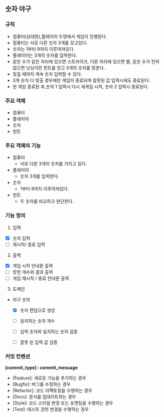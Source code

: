## 숫자 야구

### 규칙
- 컴퓨터(상대방),플레이어 두명에서 게임이 진행된다.
- 컴퓨터는 서로 다른 숫자 3개를 갖고있다.
- 숫자는 1부터 9까지 이루어져있다.
- 플레이어는 3개의 숫자를 입력한다.
- 같은 수가 같은 자리에 있으면 스트라이크, 다른 자리에 있으면 볼, 
 같은 수가 전혀 없으면 낫싱이란 힌트를 얻고 3개의 숫자를 맞춘다.
- 맞출 때까지 계속 숫자 입력할 수 있다.
- 3개 숫자 다 맞출 경우에만 게임이 종료되며 잘못된 값 입력시에도 종료된다.
- 한 게임 종료된 후,숫자 1 입력시 다시 새게임 시작, 숫자 2 입력시 종료된다.

### 주요 객체
- 컴퓨터
- 플레이어
- 숫자 
- 힌트

### 주요 객체의 기능
- 컴퓨터
  -  서로 다른 3개의 숫자를 가지고 있다.
- 플레이어
  - 숫자 3개를 입력한다.
- 숫자
  - 1부터 9까지 이루어져있다.
- 힌트
  - 두 숫자를 비교하고 판단한다.


### 기능 정의

1. 입력
- [x] 숫자 입력
- [ ] 재시작/ 종료 입력
2. 출력
- [x] 게임 시작 안내문 출력
- [ ] 맞힌 개수와 결과 출력
- [ ] 게임 재시작 / 종료 안내문 출력

3. 도메인
- 야구 숫자
  - [x] 숫자 랜덤으로 생성
  - [ ] 일치하는 숫자 개수
  - [ ] 입력 숫자와 일치하는 숫자 검증
  - [ ] 잘못 된 입력 값 검증


### 커밋 컨벤션
 **[commit_type] : commit_message**

- [Feature]: 새로운 기능을 추가하는 경우
- [Bugfix]: 버그를 수정하는 경우
- [Refactor]: 코드 리팩토링을 수행하는 경우
- [Docs]: 문서를 업데이트하는 경우
- [Style]: 코드 스타일 변경 또는 포맷팅을 수행하는 경우
- [Test]: 테스트 관련 변경을 수행하는 경우